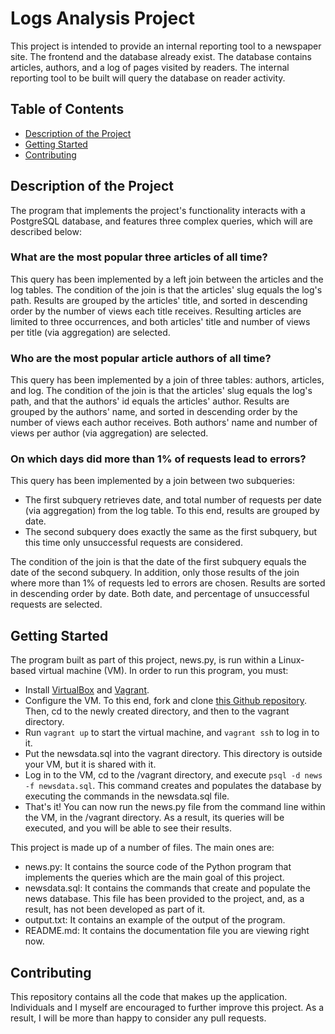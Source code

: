 # Logs Analysis Project

This project is intended to provide an internal reporting tool to a newspaper site. The frontend and the database already exist. The database contains articles, authors, and a log of pages visited by readers. The internal reporting tool to be built will query the database on reader activity.

## Table of Contents

* [Description of the Project](#description-of-the-project)
* [Getting Started](#getting-started)
* [Contributing](#contributing)

## Description of the Project

The program that implements the project's functionality interacts with a PostgreSQL database, and features three complex queries, which will are described below:

### What are the most popular three articles of all time?

 This query has been implemented by a left join between the articles and the log tables. The condition of the join is that the articles' slug equals the log's path. Results are grouped by the articles' title, and sorted in descending order by the number of views each title receives. Resulting articles are limited to three occurrences, and both articles' title and number of views per title (via aggregation) are selected.

### Who are the most popular article authors of all time?

This query has been implemented by a join of three tables: authors, articles, and log. The condition of the join is that the articles' slug equals the log's path, and that the authors' id equals the articles' author. Results are grouped by the authors' name, and sorted in descending order by the number of views each author receives. Both authors' name and number of views per author (via aggregation) are selected.

### On which days did more than 1% of requests lead to errors?

This query has been implemented by a join between two subqueries:

* The first subquery retrieves date, and total number of requests per date (via aggregation) from the log table. To this end, results are grouped by date.
* The second subquery does exactly the same as the first subquery, but this time only unsuccessful requests are considered.

The condition of the join is that the date of the first subquery equals the date of the second subquery. In addition, only those results of the join where more than 1% of requests led to errors are chosen. Results are sorted in descending order by date. Both date, and percentage of unsuccessful requests are selected.

## Getting Started

The program built as part of this project, news.py, is run within a Linux-based virtual machine (VM). In order to run this program, you must:

* Install [VirtualBox](https://www.virtualbox.org/) and [Vagrant](https://www.vagrantup.com/).
* Configure the VM. To this end, fork and clone [this Github repository](https://github.com/udacity/fullstack-nanodegree-vm). Then, cd to the newly created directory, and then to the vagrant directory.
* Run `vagrant up` to start the virtual machine, and `vagrant ssh` to log in to it.
* Put the newsdata.sql into the vagrant directory. This directory is outside your VM, but it is shared with it.
* Log in to the VM, cd to the /vagrant directory, and execute `psql -d news -f newsdata.sql`. This command creates and populates the database by executing the commands in the newsdata.sql file.
* That's it! You can now run the news.py file from the command line within the VM, in the /vagrant directory. As a result, its queries  will be executed, and you will be able to see their results.

This project is made up of a number of files. The main ones are:

* news.py: It contains the source code of the Python program that implements the queries which are the main goal of this project.
* newsdata.sql: It contains the commands that create and populate the news database. This file has been provided to the project, and, as a result, has not been developed as part of it.
* output.txt: It contains an example of the output of the program.
* README.md: It contains the documentation file you are viewing right now.

## Contributing

This repository contains all the code that makes up the application. Individuals and I myself are encouraged to further improve this project. As a result, I will be more than happy to consider any pull requests.